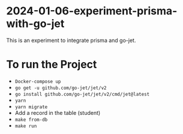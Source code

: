 # 2024-01-06-experiment-prisma-with-go-jet

This is an experiment to integrate prisma and go-jet.

# To run the Project

- `Docker-compose up`
- `go get -u github.com/go-jet/jet/v2`
- `go install github.com/go-jet/jet/v2/cmd/jet@latest`
- `yarn`
- `yarn migrate`
- Add a record in the table (student)
- `make from-db`
- `make run`
